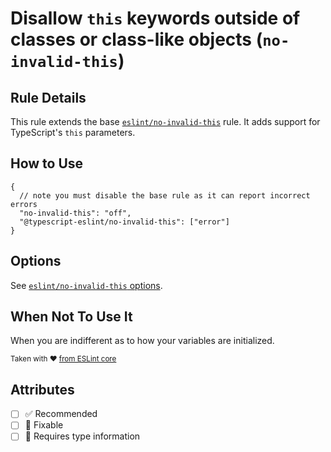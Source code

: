 # Disallow `this` keywords outside of classes or class-like objects (`no-invalid-this`)

## Rule Details

This rule extends the base [`eslint/no-invalid-this`](https://eslint.org/docs/rules/no-invalid-this) rule.
It adds support for TypeScript's `this` parameters.

## How to Use

```jsonc
{
  // note you must disable the base rule as it can report incorrect errors
  "no-invalid-this": "off",
  "@typescript-eslint/no-invalid-this": ["error"]
}
```

## Options

See [`eslint/no-invalid-this` options](https://eslint.org/docs/rules/no-invalid-this#options).

## When Not To Use It

When you are indifferent as to how your variables are initialized.

<sup>

Taken with ❤️ [from ESLint core](https://github.com/eslint/eslint/blob/main/docs/rules/no-invalid-this.md)

</sup>

## Attributes

- [ ] ✅ Recommended
- [ ] 🔧 Fixable
- [ ] 💭 Requires type information
